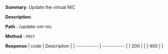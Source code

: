 **Summary**: Update the virtual NIC

**Description**:

**Path** : /update-vm-nic

**Method** : `POST`

**Response**
| code      | Description |
| ----------- | ----------- |
|  200   |       |
|  400   |       |

